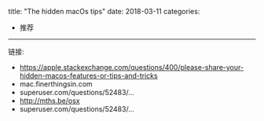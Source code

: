 title: "The hidden macOs tips"
date: 2018-03-11
categories:
- 推荐
---

链接:
- https://apple.stackexchange.com/questions/400/please-share-your-hidden-macos-features-or-tips-and-tricks
- mac.finerthingsin.com
- superuser.com/questions/52483/…
- http://mths.be/osx
- superuser.com/questions/52483/…
